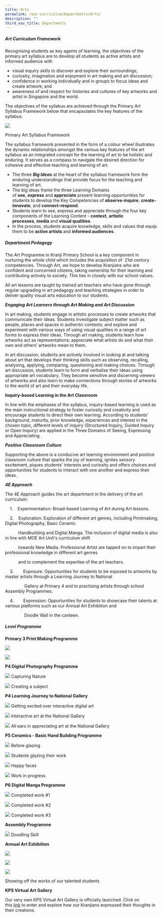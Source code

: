 ```yaml
---
title: Arts
permalink: /our-curriculum/Departments/Arts/
description: ""
third_nav_title: Departments
---
```

##### **Art Curriculum Framework**
  
Recognising students as key agents of learning, the objectives of the primary art syllabus are to develop all students as active artists and informed audience with  
  

*   visual inquiry skills to discover and explore their surroundings;
*   curiosity, imagination and enjoyment in art making and art discussion;
*   confidence in working individually and in groups to focus ideas and create artwork; and 
*   awareness of and respect for histories and cultures of key artworks and artist in Singapore and the world.

  

The objectives of the syllabus are achieved through the Primary Art Syllabus Framework below that encapsulates the key features of the syllabus.

![](/images/Our%20Curriculum/Departments/Art/A1.jpg)

Primary Art Syllabus Framework

  

The syllabus framework presented in the form of a colour wheel illustrates the dynamic relationships amongst the various key features of the art syllabus as an integrated concept for the learning of art to be holistic and enduring. It serves as a compass to navigate the desired direction for cohesive and effective teaching and learning of art. 

  

*   The three _**Big Ideas**_ at the heart of the syllabus framework form the enduring understandings that provide focus for the teaching and learning of art.
*   The big ideas frame the three Learning Domains of **see**, **express** and **appreciate** present learning opportunities for students to develop the Key Competencies of **observe-inquire**, **create-innovate**, and **connect-respond**.
*   Students learn to see, express and appreciate through the four key components of the Learning Content - **context**, **artistic processes**, **media** and **visual qualities**.
*   In the process, students acquire knowledge, skills and values that equip them to be **active artists** and **informed audiences**.

  

##### **Department Pedagogy**

  

The Art Programme in Kranji Primary School is a key component in nurturing the whole child which includes the acquisition of  21st century competencies. Through Art, we hope to develop Kranjians who are confident and concerned citizens, taking ownership for their learning and contributing actively to society. This ties in closely with our school values.  

  

All art lessons are taught by trained art teachers who have gone through regular upgrading in art pedagogy and teaching strategies in order to deliver quality visual arts education to our students. 

  

_**Engaging Art Learners through Art Making and Art Discussion**_

In art making, students engage in artistic processes to create artworks that communicate their ideas. Students investigate subject matter such as people, places and spaces in authentic contexts; and explore and experiment with various ways of using visual qualities in a range of art forms to express their ideas. Through art making, students learn how artworks act as representations; appreciate what artists do and what their own and others’ artworks mean to them.

  

In art discussion, students are actively involved in looking at and talking about art that develops their thinking skills such as observing, recalling, analysing, applying, comparing, questioning and making choices. Through art discussion, students learn to form and verbalise their ideas using appropriate art vocabulary. They become sensitive and discerning viewers of artworks and also learn to make connections through stories of artworks to the world of art and their everyday life.

  

**Inquiry-based Learning in the Art Classroom**

In line with the emphases of the syllabus, inquiry-based learning is used as the main instructional strategy to foster curiosity and creativity and encourage students to direct their own learning. According to students’ background, maturity, prior knowledge, experiences and interest in the chosen topic, different levels of inquiry (Structured Inquiry, Guided Inquiry or Open Inquiry) are applied in the Three Domains of Seeing, Expressing and Appreciating.

  

**_Positive Classroom Culture_**

Supporting the above is a conducive art learning environment and positive classroom culture that sparks the joy of learning, ignites sensory excitement, piques students’ interests and curiosity and offers choices and opportunities for students to interact with one another and express their ideas.

  

_**4E Approach**_

The 4E Approach guides the art department in the delivery of the art curriculum:  

  

    1.    Experimentation: Broad-based Learning of Art during Art lessons.

  

    2.    Exploration: Exploration of different art genres, including Printmaking, Digital Photography, Basic Ceramic 

           Handbuilding and Digital Manga. The inclusion of digital media is also in line with MOE Art Unit's curriculum shift

           towards New Media. Professional Artist are tapped on to impart their professional knowledge in different art genres

           and to complement the expertise of the art teachers.

  

    3.        Exposure: Opportunities for students to be exposed to artworks by master artists through a Learning Journey to National   

                Gallery at Primary 4 and to practising artists through school Assembly Programmes.

  

    4.        Expression: Opportunities for students to showcase their talents at various platforms such as our Annual Art Exhibition and 

                Doodle Wall in the canteen.

  

##### **Level Programme**

  

**Primary 3 Print Making Programme**

  

![](/images/Our%20Curriculum/Departments/Art/A2.jpg)

![](/images/Our%20Curriculum/Departments/Art/A3.png)  


  

**P4 Digital Photography Programme**

  

![](/images/Our%20Curriculum/Departments/Art/A4.jpg)
Capturing Nature

  

![](/images/Our%20Curriculum/Departments/Art/A5.jpg)
Creating a subject

  

**P4 Learning Journey to National Gallery**

  

![](/images/Our%20Curriculum/Departments/Art/A6.jpg)
Getting excited over interactive digital art

  

![](/images/Our%20Curriculum/Departments/Art/A7.jpg)
Interactive art at the National Gallery

  

![](/images/Our%20Curriculum/Departments/Art/A8.jpg)
All ears in appreciating art at the National Gallery

  

**P5 Ceramics - Basic Hand Building Programme**

  

![](/images/Our%20Curriculum/Departments/Art/A9.jpg)
Before glazing

  

![](/images/Our%20Curriculum/Departments/Art/A10.jpg)
Students glazing their work

  

![](/images/Our%20Curriculum/Departments/Art/A11.jpg)
Happy faces

  

![](/images/Our%20Curriculum/Departments/Art/A12.jpg)
Work in progress

  

**P6 Digital Manga Programme**

  

![](/images/Our%20Curriculum/Departments/Art/A13.jpg)
Completed work #1

  
![](/images/Our%20Curriculum/Departments/Art/A14.jpg)
Completed work #2

![](/images/Our%20Curriculum/Departments/Art/A15.jpg)
Completed work #3

  

**Assembly Programme**

![](/images/Our%20Curriculum/Departments/Art/A16.jpg)
Doodling Skill

  

**Annual Art Exhibition**

  

![](/images/Our%20Curriculum/Departments/Art/A17.jpg)

![](/images/Our%20Curriculum/Departments/Art/A18.jpg)

![](/images/Our%20Curriculum/Departments/Art/A19.jpg)

Showing off the works of our talented students

  

**KPS Virtual Art Gallery**  

  

Our very own KPS Virtual Art Gallery is officially launched. Click on this [link](https://sites.google.com/view/kpsartgallery2021/) to enter and explore how our Kranjians expressed their thoughts in their creations.